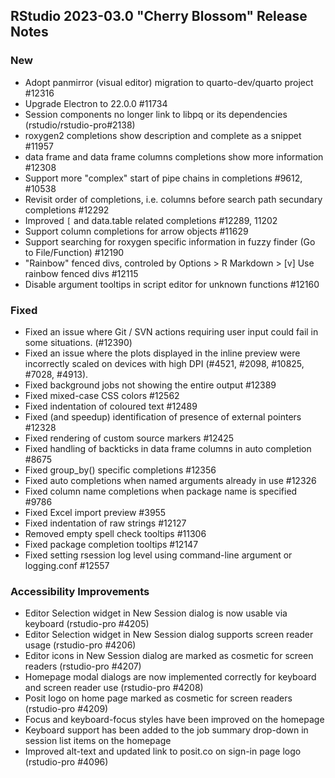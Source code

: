 
## RStudio 2023-03.0 "Cherry Blossom" Release Notes

### New
- Adopt panmirror (visual editor) migration to quarto-dev/quarto project #12316
- Upgrade Electron to 22.0.0 #11734
- Session components no longer link to libpq or its dependencies (rstudio/rstudio-pro#2138)
- roxygen2 completions show description and complete as a snippet #11957
- data frame and data frame columns completions show more information #12308
- Support more "complex" start of pipe chains in completions #9612, #10538
- Revisit order of completions, i.e. columns before search path secundary completions #12292
- Improved `[` and data.table related completions #12289, 11202
- Support column completions for arrow objects #11629
- Support searching for roxygen specific information in fuzzy finder (Go to File/Function) #12190
- "Rainbow" fenced divs, controled by Options > R Markdown > [v] Use rainbow fenced divs #12115
- Disable argument tooltips in script editor for unknown functions #12160

### Fixed

- Fixed an issue where Git / SVN actions requiring user input could fail in some situations. (#12390)
- Fixed an issue where the plots displayed in the inline preview were incorrectly scaled on devices with high DPI (#4521, #2098, #10825, #7028, #4913).
- Fixed background jobs not showing the entire output #12389
- Fixed mixed-case CSS colors #12562
- Fixed indentation of coloured text #12489
- Fixed (and speedup) identification of presence of external pointers #12328
- Fixed rendering of custom source markers #12425
- Fixed handling of backticks in data frame columns in auto completion #8675
- Fixed group_by() specific completions #12356
- Fixed auto completions when named arguments already in use #12326
- Fixed column name completions when package name is specified #9786
- Fixed Excel import preview #3955
- Fixed indentation of raw strings #12127
- Removed empty spell check tooltips #11306
- Fixed package completion tooltips #12147
- Fixed setting rsession log level using command-line argument or logging.conf #12557

### Accessibility Improvements

- Editor Selection widget in New Session dialog is now usable via keyboard (rstudio-pro #4205)
- Editor Selection widget in New Session dialog supports screen reader usage (rstudio-pro #4206)
- Editor icons in New Session dialog are marked as cosmetic for screen readers (rstudio-pro #4207)
- Homepage modal dialogs are now implemented correctly for keyboard and screen reader use (rstudio-pro #4208)
- Posit logo on home page marked as cosmetic for screen readers (rstudio-pro #4209)
- Focus and keyboard-focus styles have been improved on the homepage
- Keyboard support has been added to the job summary drop-down in session list items on the homepage
- Improved alt-text and updated link to posit.co on sign-in page logo (rstudio-pro #4096)


